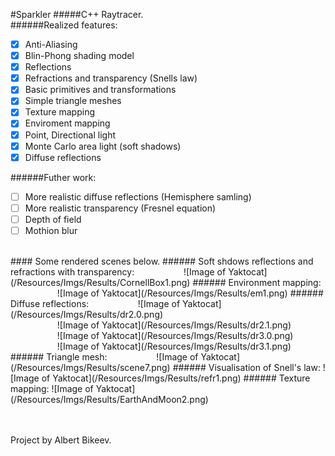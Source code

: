 #Sparkler
#####C++ Raytracer.
<br>
######Realized features:
- [x] Anti-Aliasing
- [x] Blin-Phong shading model
- [x] Reflections
- [x] Refractions and transparency (Snells law)
- [x] Basic primitives and transformations
- [x] Simple triangle meshes
- [x] Texture mapping
- [x] Enviroment mapping
- [x] Point, Directional light
- [x] Monte Carlo area light (soft shadows)
- [x] Diffuse reflections

######Futher work:

- [ ] More realistic diffuse reflections (Hemisphere samling)
- [ ] More realistic transparency (Fresnel equation)
- [ ] Depth of field
- [ ] Mothion blur
 
<br>
#### Some rendered scenes below. 
###### Soft shdows reflections and refractions with transparency:
&nbsp;&nbsp;&nbsp;&nbsp;&nbsp;&nbsp;&nbsp;&nbsp;&nbsp;&nbsp;&nbsp;&nbsp;&nbsp;&nbsp;&nbsp;&nbsp;&nbsp;&nbsp;&nbsp;![Image of Yaktocat](/Resources/Imgs/Results/CornellBox1.png)
###### Environment mapping:
&nbsp;&nbsp;&nbsp;&nbsp;&nbsp;&nbsp;&nbsp;&nbsp;&nbsp;&nbsp;&nbsp;&nbsp;&nbsp;&nbsp;&nbsp;&nbsp;&nbsp;&nbsp;&nbsp;![Image of Yaktocat](/Resources/Imgs/Results/em1.png)
###### Diffuse reflections:
&nbsp;&nbsp;&nbsp;&nbsp;&nbsp;&nbsp;&nbsp;&nbsp;&nbsp;&nbsp;&nbsp;&nbsp;&nbsp;&nbsp;&nbsp;&nbsp;&nbsp;&nbsp;&nbsp;![Image of Yaktocat](/Resources/Imgs/Results/dr2.0.png) <br>
&nbsp;&nbsp;&nbsp;&nbsp;&nbsp;&nbsp;&nbsp;&nbsp;&nbsp;&nbsp;&nbsp;&nbsp;&nbsp;&nbsp;&nbsp;&nbsp;&nbsp;&nbsp;&nbsp;![Image of Yaktocat](/Resources/Imgs/Results/dr2.1.png) <br>
&nbsp;&nbsp;&nbsp;&nbsp;&nbsp;&nbsp;&nbsp;&nbsp;&nbsp;&nbsp;&nbsp;&nbsp;&nbsp;&nbsp;&nbsp;&nbsp;&nbsp;&nbsp;&nbsp;![Image of Yaktocat](/Resources/Imgs/Results/dr3.0.png) <br>
&nbsp;&nbsp;&nbsp;&nbsp;&nbsp;&nbsp;&nbsp;&nbsp;&nbsp;&nbsp;&nbsp;&nbsp;&nbsp;&nbsp;&nbsp;&nbsp;&nbsp;&nbsp;&nbsp;![Image of Yaktocat](/Resources/Imgs/Results/dr3.1.png)
###### Triangle mesh:
&nbsp;&nbsp;&nbsp;&nbsp;&nbsp;&nbsp;&nbsp;&nbsp;&nbsp;&nbsp;&nbsp;&nbsp;&nbsp;&nbsp;&nbsp;&nbsp;&nbsp;&nbsp;&nbsp;![Image of Yaktocat](/Resources/Imgs/Results/scene7.png)
###### Visualisation of Snell's law:
![Image of Yaktocat](/Resources/Imgs/Results/refr1.png)
###### Texture mapping:
![Image of Yaktocat](/Resources/Imgs/Results/EarthAndMoon2.png)

<br><br>
Project by Albert Bikeev.
